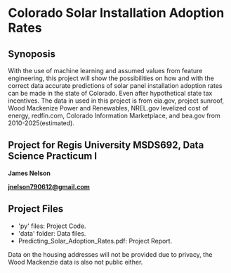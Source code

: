 # Colorado Solar Installation Adoption Rates

## Synoposis

With the use of machine learning and assumed values from feature engineering, this project will show the possibilities on how and with the correct data accurate predictions of solar panel installation adoption rates can be made in the state of Colorado. Even after hypothetical state tax incentives. The data in used in this project is from eia.gov, project sunroof, Wood Mackenize Power and Renewables, NREL.gov levelized cost of energy, redfin.com, Colorado Information Marketplace, and bea.gov  from 2010-2025(estimated).

## Project for Regis University MSDS692, Data Science Practicum I
**James Nelson**

**jnelson790612@gmail.com**
## Project Files

*   'py' files: Project Code.
* 'data' folder: Data files.
* Predicting_Solar_Adoption_Rates.pdf: Project Report.

Data on the housing addresses will not be provided due to privacy, the Wood Mackenzie data is also not public either.




